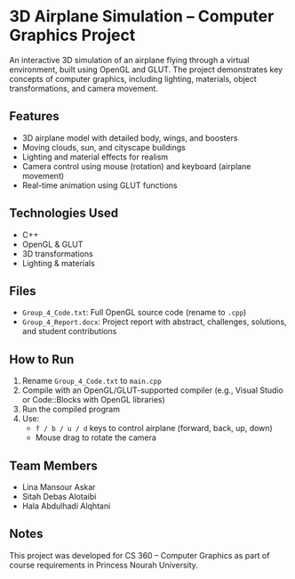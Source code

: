 # 3D Airplane Simulation – Computer Graphics Project

An interactive 3D simulation of an airplane flying through a virtual environment, built using OpenGL and GLUT. The project demonstrates key concepts of computer graphics, including lighting, materials, object transformations, and camera movement.

## Features
- 3D airplane model with detailed body, wings, and boosters
- Moving clouds, sun, and cityscape buildings
- Lighting and material effects for realism
- Camera control using mouse (rotation) and keyboard (airplane movement)
- Real-time animation using GLUT functions

## Technologies Used
- C++
- OpenGL & GLUT
- 3D transformations
- Lighting & materials

## Files
- `Group_4_Code.txt`: Full OpenGL source code (rename to `.cpp`)
- `Group_4_Report.docx`: Project report with abstract, challenges, solutions, and student contributions

## How to Run
1. Rename `Group_4_Code.txt` to `main.cpp`  
2. Compile with an OpenGL/GLUT-supported compiler (e.g., Visual Studio or Code::Blocks with OpenGL libraries)
3. Run the compiled program
4. Use:
   - `f / b / u / d` keys to control airplane (forward, back, up, down)
   - Mouse drag to rotate the camera

## Team Members
- Lina Mansour Askar  
- Sitah Debas Alotaibi  
- Hala Abdulhadi Alqhtani

## Notes
This project was developed for CS 360 – Computer Graphics as part of course requirements in Princess Nourah University.
